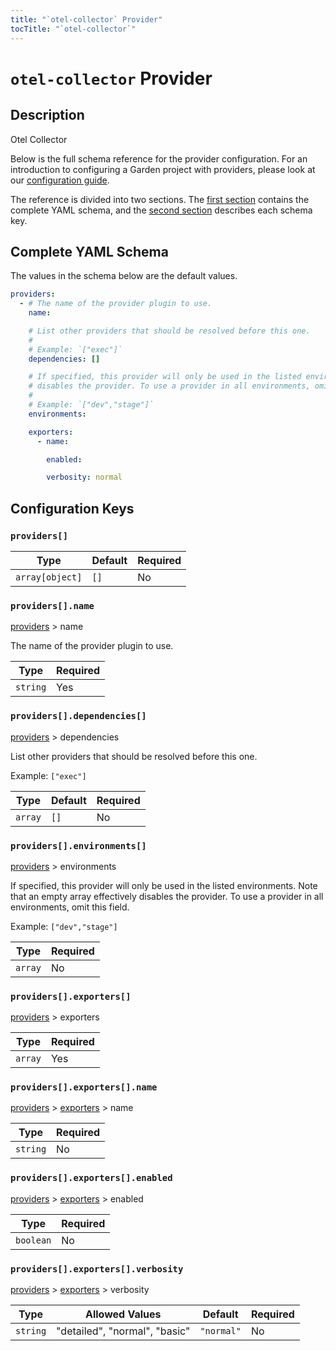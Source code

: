 ```yaml
---
title: "`otel-collector` Provider"
tocTitle: "`otel-collector`"
---
```


# `otel-collector` Provider

## Description

Otel Collector

Below is the full schema reference for the provider configuration. For an introduction to configuring a Garden project with providers, please look at our [configuration guide](../../using-garden/configuration-overview.md).

The reference is divided into two sections. The [first section](#complete-yaml-schema) contains the complete YAML schema, and the [second section](#configuration-keys) describes each schema key.

## Complete YAML Schema

The values in the schema below are the default values.

```yaml
providers:
  - # The name of the provider plugin to use.
    name:

    # List other providers that should be resolved before this one.
    #
    # Example: `["exec"]`
    dependencies: []

    # If specified, this provider will only be used in the listed environments. Note that an empty array effectively
    # disables the provider. To use a provider in all environments, omit this field.
    #
    # Example: `["dev","stage"]`
    environments:

    exporters:
      - name:

        enabled:

        verbosity: normal
```
## Configuration Keys

### `providers[]`

| Type            | Default | Required |
| --------------- | ------- | -------- |
| `array[object]` | `[]`    | No       |

### `providers[].name`

[providers](#providers) > name

The name of the provider plugin to use.

| Type     | Required |
| -------- | -------- |
| `string` | Yes      |

### `providers[].dependencies[]`

[providers](#providers) > dependencies

List other providers that should be resolved before this one.

Example: `["exec"]`

| Type    | Default | Required |
| ------- | ------- | -------- |
| `array` | `[]`    | No       |

### `providers[].environments[]`

[providers](#providers) > environments

If specified, this provider will only be used in the listed environments. Note that an empty array effectively disables the provider. To use a provider in all environments, omit this field.

Example: `["dev","stage"]`

| Type    | Required |
| ------- | -------- |
| `array` | No       |

### `providers[].exporters[]`

[providers](#providers) > exporters

| Type    | Required |
| ------- | -------- |
| `array` | Yes      |

### `providers[].exporters[].name`

[providers](#providers) > [exporters](#providersexporters) > name

| Type     | Required |
| -------- | -------- |
| `string` | No       |

### `providers[].exporters[].enabled`

[providers](#providers) > [exporters](#providersexporters) > enabled

| Type      | Required |
| --------- | -------- |
| `boolean` | No       |

### `providers[].exporters[].verbosity`

[providers](#providers) > [exporters](#providersexporters) > verbosity

| Type     | Allowed Values                | Default    | Required |
| -------- | ----------------------------- | ---------- | -------- |
| `string` | "detailed", "normal", "basic" | `"normal"` | No       |

